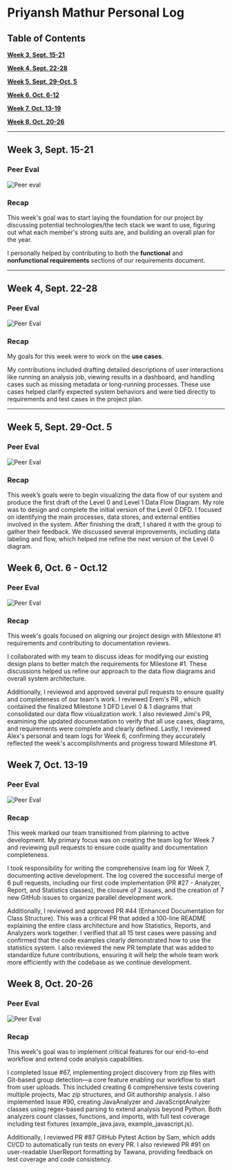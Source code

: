 # Priyansh Mathur Personal Log

## Table of Contents

**[Week 3, Sept. 15-21](#week-3-sept-15-21)**

**[Week 4, Sept. 22-28](#week-4-sept-22-28)**

**[Week 5, Sept. 29-Oct. 5](#week-5-sept-29-oct-5)**

**[Week 6, Oct. 6-12](#week-6-oct-6---oct12)**

**[Week 7, Oct. 13-19](#week-7-oct-13-19)**

**[Week 8, Oct. 20-26](#week-8-oct-20-26)**

---

## Week 3, Sept. 15-21

### Peer Eval
![Peer eval](./log_images/personal_log_imgs/priyansh/priyansh_week3_log.png)

### Recap
This week's goal was to start laying the foundation for our project by discussing potential technologies/the tech stack we want to use, figuring out what each member's strong suits are, and building an overall plan for the year.

I personally helped by contributing to both the **functional** and **nonfunctional requirements** sections of our requirements document.

---

## Week 4, Sept. 22-28

### Peer Eval
![Peer Eval](./log_images/personal_log_imgs/priyansh/priyansh_week4_log.png)

### Recap
My goals for this week were to work on the **use cases**.

My contributions included drafting detailed descriptions of user interactions like running an analysis job, viewing results in a dashboard, and handling cases such as missing metadata or long-running processes. These use cases helped clarify expected system behaviors and were tied directly to requirements and test cases in the project plan.

---

## Week 5, Sept. 29-Oct. 5

### Peer Eval
![Peer Eval](./log_images/personal_log_imgs/priyansh/priyansh_week5_log.png)

### Recap
This week’s goals were to begin visualizing the data flow of our system and produce the first draft of the Level 0 and Level 1 Data Flow Diagram.
My role was to design and complete the initial version of the Level 0 DFD. I focused on identifying the main processes, data stores, and external entities involved in the system.
After finishing the draft, I shared it with the group to gather their feedback. We discussed several improvements, including data labeling and flow, which helped me refine the next version of the Level 0 diagram.


## Week 6, Oct. 6 - Oct.12

### Peer Eval
![Peer Eval](./log_images/personal_log_imgs/priyansh/priyansh_week6_log.png)

### Recap
This week's goals focused on aligning our project design with Milestone #1 requirements and contributing to documentation reviews.

I collaborated with my team to discuss ideas for modifying our existing design plans to better match the requirements for Milestone #1. These discussions helped us refine our approach to the data flow diagrams and overall system architecture.

Additionally, I reviewed and approved several pull requests to ensure quality and completeness of our team's work. I reviewed Erem's PR , which contained the finalized Milestone 1 DFD Level 0 & 1 diagrams that consolidated our data flow visualization work. I also reviewed Jimi's PR, examining the updated documentation to verify that all use cases, diagrams, and requirements were complete and clearly defined. Lastly, I reviewed Alex's personal and team logs for Week 6, confirming they accurately reflected the week's accomplishments and progress toward Milestone #1.



## Week 7, Oct. 13-19

### Peer Eval
![Peer Eval](./log_images/personal_log_imgs/priyansh/priyansh_week7_log.png)

### Recap

This week marked our team transitioned from planning to active development. My primary focus was on creating the team log for Week 7 and reviewing pull requests to ensure code quality and documentation completeness.

I took responsibility for writing the comprehensive team log for Week 7, documenting active development. The log covered the successful merge of 6 pull requests, including our first code implementation (PR #27 - Analyzer, Report, and Statistics classes), the closure of 2 issues, and the creation of 7 new GitHub issues to organize parallel development work.

Additionally, I reviewed and approved PR #44 (Enhanced Documentation for Class Structure). This was a critical PR that added a 100-line README explaining the entire class architecture and how Statistics, Reports, and Analyzers work together. I verified that all 15 test cases were passing and confirmed that the code examples clearly demonstrated how to use the statistics system. I also reviewed the new PR template that was added to standardize future contributions, ensuring it will help the whole team work more efficiently with the codebase as we continue development.


## Week 8, Oct. 20-26

### Peer Eval
![Peer Eval](./log_images/personal_log_imgs/priyansh/priyansh_week8_log.png)

### Recap

This week's goal was to implement critical features for our end-to-end workflow and extend code analysis capabilities.

I completed Issue #67, implementing project discovery from zip files with Git-based group detection—a core feature enabling our workflow to start from user uploads. This included creating 6 comprehensive tests covering multiple projects, Mac zip structures, and Git authorship analysis. I also implemented Issue #90, creating JavaAnalyzer and JavaScriptAnalyzer classes using regex-based parsing to extend analysis beyond Python. Both analyzers count classes, functions, and imports, with full test coverage including test fixtures (example_java.java, example_javascript.js).

Additionally, I reviewed PR #87 GitHub Pytest Action by Sam, which adds CI/CD to automatically run tests on every PR. I also reviewed PR #91 on user-readable UserReport formatting by Tawana, providing feedback on test coverage and code consistency.
